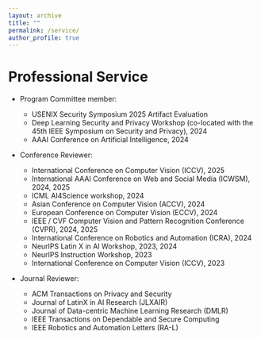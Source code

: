 ```yaml
---
layout: archive
title: ""
permalink: /service/
author_profile: true
---
```


Professional Service
======
* Program Committee member:
  * USENIX Security Symposium 2025 Artifact Evaluation
  * Deep Learning Security and Privacy Workshop (co-located with the 45th IEEE Symposium on Security and Privacy), 2024
  * AAAI Conference on Artificial Intelligence, 2024
 
* Conference Reviewer:
  * International Conference on Computer Vision (ICCV), 2025
  * International AAAI Conference on Web and Social Media (ICWSM), 2024, 2025
  * ICML AI4Science workshop, 2024
  * Asian Conference on Computer Vision (ACCV), 2024
  * European Conference on Computer Vision (ECCV), 2024
  * IEEE / CVF Computer Vision and Pattern Recognition Conference (CVPR), 2024, 2025
  * International Conference on Robotics and Automation (ICRA), 2024
  * NeurIPS Latin X in AI Workshop, 2023, 2024
  * NeurIPS Instruction Workshop, 2023
  * International Conference on Computer Vision (ICCV), 2023
  
* Journal Reviewer:
  * ACM Transactions on Privacy and Security
  * Journal of LatinX in AI Research (JLXAIR)
  * Journal of Data-centric Machine Learning Research (DMLR)
  * IEEE Transactions on Dependable and Secure Computing
  * IEEE Robotics and Automation Letters (RA-L)

